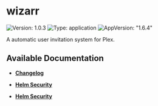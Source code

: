 # wizarr

![Version: 1.0.3](https://img.shields.io/badge/Version-1.0.3-informational?style=flat-square) ![Type: application](https://img.shields.io/badge/Type-application-informational?style=flat-square) ![AppVersion: "1.6.4"](https://img.shields.io/badge/AppVersion-"1.6.4"-informational?style=flat-square)

A automatic user invitation system for Plex.

## Available Documentation

- [**Changelog**](CHANGELOG)

- [**Helm Security**](container-security)

- [**Helm Security**](helm-security)

